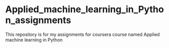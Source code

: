 # Applied_machine_learning_in_Python_assignments
This repository is for my assignments for coursera course named Applied machine learning in Python
